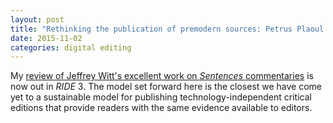 ```yaml
---
layout: post
title: "Rethinking the publication of premodern sources: Petrus Plaoul on the *Sentences*"
date: 2015-11-02
categories: digital editing
---
```


My [review of Jeffrey Witt's excellent work on *Sentences* commentaries](http://ride.i-d-e.de/issues/issue-3/petrus_plaoul/) is now out in *RIDE* 3. The model set forward here is the closest we have come yet to a sustainable model for publishing technology-independent critical editions that provide readers with the same evidence available to editors.
